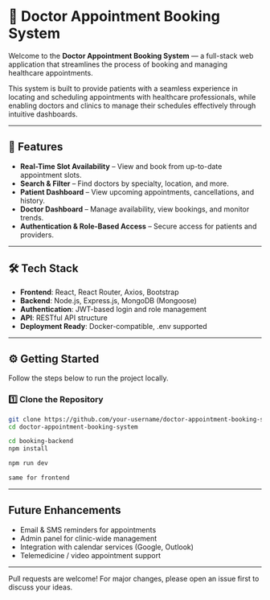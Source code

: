 # 🏥 Doctor Appointment Booking System

Welcome to the **Doctor Appointment Booking System** — a full-stack web application that streamlines the process of booking and managing healthcare appointments.

This system is built to provide patients with a seamless experience in locating and scheduling appointments with healthcare professionals, while enabling doctors and clinics to manage their schedules effectively through intuitive dashboards.

---

## 🚀 Features

- **Real-Time Slot Availability** – View and book from up-to-date appointment slots.
- **Search & Filter** – Find doctors by specialty, location, and more.
- **Patient Dashboard** – View upcoming appointments, cancellations, and history.
- **Doctor Dashboard** – Manage availability, view bookings, and monitor trends.
- **Authentication & Role-Based Access** – Secure access for patients and providers.

---

## 🛠️ Tech Stack

- **Frontend**: React, React Router, Axios, Bootstrap
- **Backend**: Node.js, Express.js, MongoDB (Mongoose)
- **Authentication**: JWT-based login and role management
- **API**: RESTful API structure
- **Deployment Ready**: Docker-compatible, .env supported

---

## ⚙️ Getting Started

Follow the steps below to run the project locally.

### 1️⃣ Clone the Repository

```bash
git clone https://github.com/your-username/doctor-appointment-booking-system.git
cd doctor-appointment-booking-system
```

```bash
cd booking-backend
npm install
```

```bash
npm run dev
```

```bash
same for frontend
```

---

## Future Enhancements
- Email & SMS reminders for appointments
- Admin panel for clinic-wide management
- Integration with calendar services (Google, Outlook)
- Telemedicine / video appointment support

---
Pull requests are welcome! For major changes, please open an issue first to discuss your ideas.
